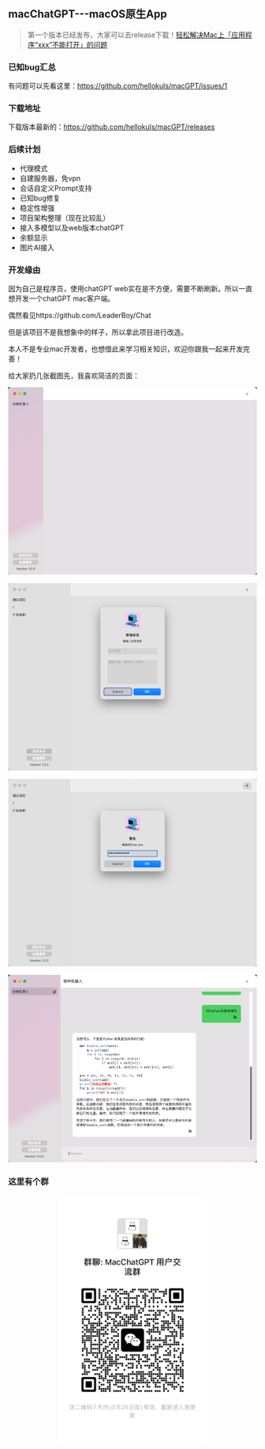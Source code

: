 ## macChatGPT---macOS原生App

> 第一个版本已经发布，大家可以去release下载！[轻松解决Mac上「应用程序“xxx”不能打开」的问题](https://zhuanlan.zhihu.com/p/90691938)


### 已知bug汇总

有问题可以先看这里：https://github.com/hellokuls/macGPT/issues/1

### 下载地址

下载版本最新的：https://github.com/hellokuls/macGPT/releases

### 后续计划

- 代理模式
- 自建服务器，免vpn
- 会话自定义Prompt支持
- 已知bug修复
- 稳定性增强
- 项目架构整理（现在比较乱）
- 接入多模型以及web版本chatGPT
- 余额显示
- 图片AI接入

### 开发缘由


因为自己是程序员，使用chatGPT web实在是不方便，需要不断刷新。所以一直想开发一个chatGPT mac客户端。

偶然看见https://github.com/LeaderBoy/Chat

但是该项目不是我想象中的样子，所以拿此项目进行改造。

本人不是专业mac开发者，也想借此来学习相关知识，欢迎你跟我一起来开发完善！

给大家扔几张截图先，我喜欢简洁的页面：

<p align="center">
  <img src="Assets/s1.png?raw=true" alt="MacGPT"/>
</p>

<p align="center">
  <img src="Assets/s5.png?raw=true" alt="MacGPT"/>
</p>
<p align="center">
  <img src="Assets/s6.png?raw=true" alt="MacGPT"/>
</p>
<p align="center">
  <img src="Assets/s4.png?raw=true" alt="MacGPT"/>
</p>

### 这里有个群
<p align="center">
  <img src="Assets/qun.png?raw=true" height="500" width="300" alt="MacGPT"/>
</p>
